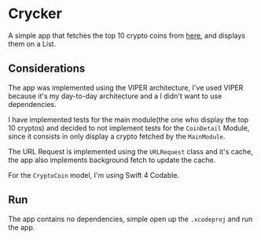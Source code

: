 # Crycker

A simple app that fetches the top 10 crypto coins from [here](https://coinmarketcap.com/api/), and displays them on a List.

## Considerations

The app was implemented using the VIPER architecture, I've used VIPER because it's my day-to-day architecture and a I didn't want to use dependencies.

I have implemented tests for the main module(the one who display the top 10 cryptos) and decided to not implement tests for the `CoinDetail` Module, since it consists in only display a crypto fetched by the `MainModule`.

The URL Request is implemented using the `URLRequest` class and it's cache, the app also implements background fetch to update the cache.

For the `CryptoCoin` model, I'm using Swift 4 Codable.

## Run

The app contains no dependencies, simple open up the `.xcodeproj` and run the app.
